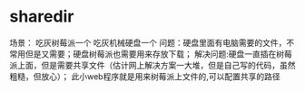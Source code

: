 # sharedir
场景：
  吃灰树莓派一个
  吃灰机械硬盘一个
问题：硬盘里面有电脑需要的文件，不常用但是又需要；硬盘树莓派也需要用来存放下载；
解决问题:硬盘一直插在树莓派上面，但是需要共享文件（估计网上解决方案一大堆，但是自己写的代码，虽然粗糙，但放心）；
此小web程序就是用来树莓派上文件的,可以配置共享的路径
